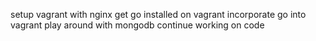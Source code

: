 
setup vagrant with nginx
get go installed on vagrant
incorporate go into vagrant
play around with mongodb
continue working on code